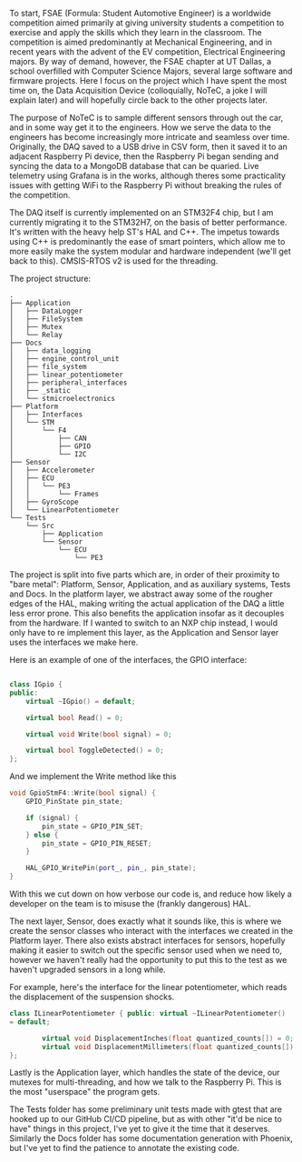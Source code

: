 To start, FSAE (Formula: Student Automotive Engineer) is a worldwide
competition aimed primarily at giving university students a competition to
exercise and apply the skills which they learn in the classroom. The
competition is aimed predominantly at Mechanical Engineering, and in
recent years with the advent of the EV competition, Electrical Engineering
majors. By way of demand, however, the FSAE chapter at UT Dallas, a school
overfilled with Computer Science Majors, several large software and
firmware projects. Here I focus on the project which I have spent the most
time on, the Data Acquisition Device (colloquially, NoTeC, a joke I will
explain later) and will hopefully circle back to the other projects later.

The purpose of NoTeC is to sample different sensors through out the car,
and in some way get it to the engineers. How we serve the data to the
engineers has become increasingly more intricate and seamless over time.
Originally, the DAQ saved to a USB drive in CSV form, then it saved it to
an adjacent Raspberry Pi device, then the Raspberry Pi began sending and
syncing the data to a MongoDB database that can be quaried. Live telemetry
using Grafana is in the works, although theres some practicality issues
with getting WiFi to the Raspberry Pi without breaking the rules of the
competition.

The DAQ itself is currently implemented on an STM32F4 chip, but I am
currently migrating it to the STM32H7, on the basis of better performance.
It's written with the heavy help ST's HAL and C++. The impetus towards
using C++ is predominantly the ease of smart pointers, which allow me to
more easily make the system modular and hardware independent (we'll get
back to this). CMSIS-RTOS v2 is used for the threading.

The project structure:

```
.
├── Application
│   ├── DataLogger
│   ├── FileSystem
│   ├── Mutex
│   └── Relay
├── Docs
│   ├── data_logging
│   ├── engine_control_unit
│   ├── file_system
│   ├── linear_potentiometer
│   ├── peripheral_interfaces
│   ├── _static
│   └── stmicroelectronics
├── Platform
│   ├── Interfaces
│   └── STM
│       └── F4
│           ├── CAN
│           ├── GPIO
│           └── I2C
├── Sensor
│   ├── Accelerometer
│   ├── ECU
│   │   └── PE3
│   │       └── Frames
│   ├── GyroScope
│   └── LinearPotentiometer
└── Tests
    └── Src
        ├── Application
        └── Sensor
            └── ECU
                └── PE3
```

The project is split into five parts which are, in order of their
proximity to "bare metal": Platform, Sensor, Application, and as auxiliary
systems, Tests and Docs. In the platform layer, we abstract away some of
the rougher edges of the HAL, making writing the actual application of the
DAQ a little less error prone. This also benefits the application insofar
as it decouples from the hardware. If I wanted to switch to an NXP chip
instead, I would only have to re implement this layer, as the Application
and Sensor layer uses the interfaces we make here.

Here is an example of one of the interfaces, the GPIO interface:

```c++

class IGpio {
public:
	virtual ~IGpio() = default;

	virtual bool Read() = 0;

	virtual void Write(bool signal) = 0;

	virtual bool ToggleDetected() = 0;
};

```

And we implement the Write method like this

```c++
void GpioStmF4::Write(bool signal) {
	GPIO_PinState pin_state;

	if (signal) {
		pin_state = GPIO_PIN_SET;
	} else {
		pin_state = GPIO_PIN_RESET;
	}

	HAL_GPIO_WritePin(port_, pin_, pin_state);
}

```

With this we cut down on how verbose our code is, and reduce how likely
a developer on the team is to misuse the (frankly dangerous) HAL.

The next layer, Sensor, does exactly what it sounds like, this is where we
create the sensor classes who interact with the interfaces we created in
the Platform layer. There also exists abstract interfaces for sensors,
hopefully making it easier to switch out the specific sensor used when we
need to, however we haven't really had the opportunity to put this to the
test as we haven't upgraded sensors in a long while.

For example, here's the interface for the linear potentiometer, which
reads the displacement of the suspension shocks.

```c++
class ILinearPotentiometer { public: virtual ~ILinearPotentiometer()
= default;

        virtual void DisplacementInches(float quantized_counts[]) = 0;
        virtual void DisplacementMillimeters(float quantized_counts[]) = 0;
};
```

Lastly is the Application layer, which handles the state of the device,
our mutexes for multi-threading, and how we talk to the Raspberry Pi. This
is the most "userspace" the program gets.


The Tests folder has some preliminary unit tests made with gtest that are
hooked up to our GitHub CI/CD pipeline, but as with other "it'd be nice to
have" things in this project, I've yet to give it the time that it
deserves. Similarly the Docs folder has some documentation generation with
Phoenix, but I've yet to find the patience to annotate the existing code.

